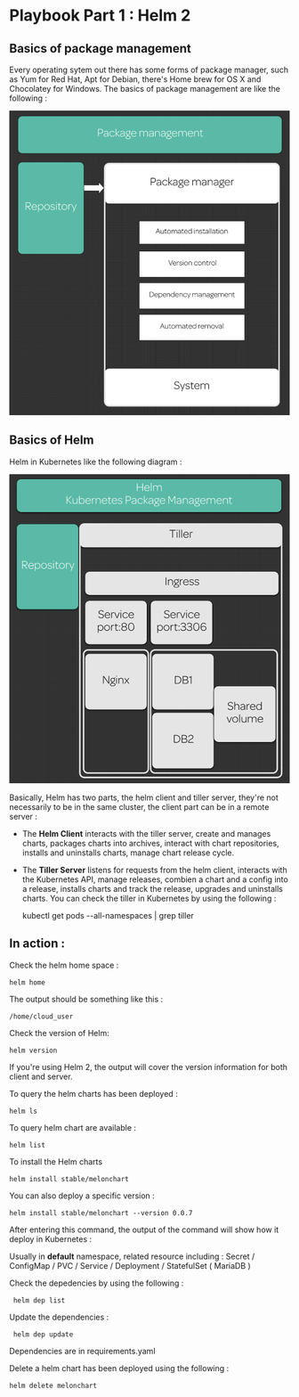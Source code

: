 # Playbook Part 1 : Helm 2

## Basics of package management

Every operating sytem out there has some forms of package manager, such as Yum for Red Hat, Apt for Debian, there's Home brew for OS X and Chocolatey for Windows. The basics of package management are like the following : 

<img src="screenshots/Package management.PNG" alt="package management" width="600px"/>

## Basics of Helm

Helm in Kubernetes like the following diagram : 

<img src="screenshots/Helm architecture.PNG" alt="package management" width="600px"/>

Basically, Helm has two parts, the helm client and tiller server, they're not necessarily to be in the same cluster, the client part can be in a remote server  :

- The **Helm Client** interacts with the tiller server, create and manages charts, packages charts into archives, interact with chart repositories, installs and uninstalls charts, manage chart release cycle.

- The **Tiller Server** listens for requests from the helm client, interacts with the Kubernetes API, manage releases, combien a chart and a config into a release, installs charts and track the release, upgrades and uninstalls charts. You can check the tiller in Kubernetes by using the following : 

   kubectl get pods --all-namespaces | grep tiller


## In action :

Check the helm home space : 

    helm home 

The output should be something like this : 

    /home/cloud_user

Check the version of Helm:

    helm version

If you're using Helm 2, the output will cover the version information for both client and server. 

To query the helm charts has been deployed : 

    helm ls

To query helm chart are available : 

    helm list

To install the Helm charts 

    helm install stable/melonchart

You can also deploy a specific version : 

    helm install stable/melonchart --version 0.0.7

After entering this command, the output of the command will show how it deploy in Kubernetes :

Usually in **default** namespace, related resource including : Secret / ConfigMap / PVC / Service / Deployment / StatefulSet ( MariaDB )

Check the depedencies by using the following : 

     helm dep list

Update the dependencies :

     helm dep update

Dependencies are in requirements.yaml

Delete a helm chart has been deployed using the following : 

    helm delete melonchart
